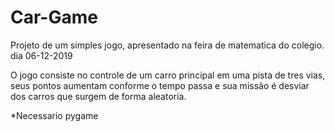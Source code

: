 # Car-Game

Projeto de um simples jogo, apresentado na feira de matematica do colegio. dia 06-12-2019

O jogo consiste no controle de um carro principal em uma pista de tres vias, seus pontos aumentam conforme o tempo passa e sua missão é desviar dos carros que surgem de forma aleatoria.


*Necessario pygame


